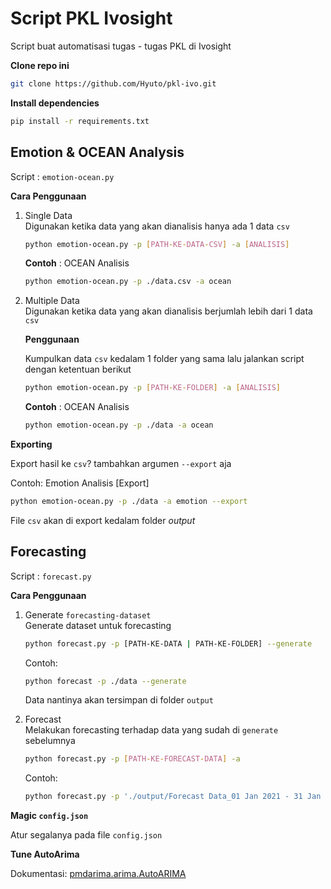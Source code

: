 # Script PKL Ivosight

Script buat automatisasi tugas - tugas PKL di Ivosight

**Clone repo ini**

```bash
git clone https://github.com/Hyuto/pkl-ivo.git
```

**Install dependencies**

```bash
pip install -r requirements.txt
```

## Emotion & OCEAN Analysis

Script : `emotion-ocean.py`

**Cara Penggunaan**

1. Single Data<br>
   Digunakan ketika data yang akan dianalisis hanya ada 1 data `csv`

   ```bash
   python emotion-ocean.py -p [PATH-KE-DATA-CSV] -a [ANALISIS]
   ```

   **Contoh** : OCEAN Analisis

   ```bash
   python emotion-ocean.py -p ./data.csv -a ocean
   ```
2. Multiple Data<br>
   Digunakan ketika data yang akan dianalisis berjumlah lebih dari 1 data `csv`

   **Penggunaan** 

   Kumpulkan data `csv` kedalam 1 folder yang sama lalu jalankan script dengan
   ketentuan berikut

   ```bash
   python emotion-ocean.py -p [PATH-KE-FOLDER] -a [ANALISIS]
   ```

   **Contoh** : OCEAN Analisis

   ```bash
   python emotion-ocean.py -p ./data -a ocean
   ```

**Exporting**

Export hasil ke `csv`? tambahkan argumen `--export` aja

Contoh: Emotion Analisis [Export]

```bash
python emotion-ocean.py -p ./data -a emotion --export
```

File `csv` akan di export kedalam folder *output*

## Forecasting

Script : `forecast.py`

**Cara Penggunaan**

1. Generate `forecasting-dataset`<br>
   Generate dataset untuk forecasting

   ```bash
   python forecast.py -p [PATH-KE-DATA | PATH-KE-FOLDER] --generate
   ```

   Contoh:

   ```bash
   python forecast -p ./data --generate
   ```

   Data nantinya akan tersimpan di folder `output`
2. Forecast<br>
   Melakukan forecasting terhadap data yang sudah di `generate` sebelumnya

   ```bash
   python forecast.py -p [PATH-KE-FORECAST-DATA] -a
   ```

   Contoh:

   ```bash
   python forecast.py -p './output/Forecast Data_01 Jan 2021 - 31 Jan 2021.csv' -a
   ```

**Magic `config.json`**

Atur segalanya pada file `config.json`

**Tune AutoArima**

Dokumentasi: [pmdarima.arima.AutoARIMA](https://alkaline-ml.com/pmdarima/modules/generated/pmdarima.arima.AutoARIMA.html#pmdarima.arima.AutoARIMA)

